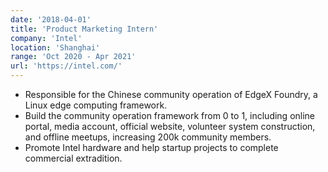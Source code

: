 ```yaml
---
date: '2018-04-01'
title: 'Product Marketing Intern'
company: 'Intel'
location: 'Shanghai'
range: 'Oct 2020 - Apr 2021'
url: 'https://intel.com/'
---
```


- Responsible for the Chinese community operation of EdgeX Foundry, a Linux edge computing framework.
- Build the community operation framework from 0 to 1, including online portal, media account, official website, volunteer system construction, and offline meetups, increasing 200k community members.
- Promote Intel hardware and help startup projects to complete commercial extradition.
